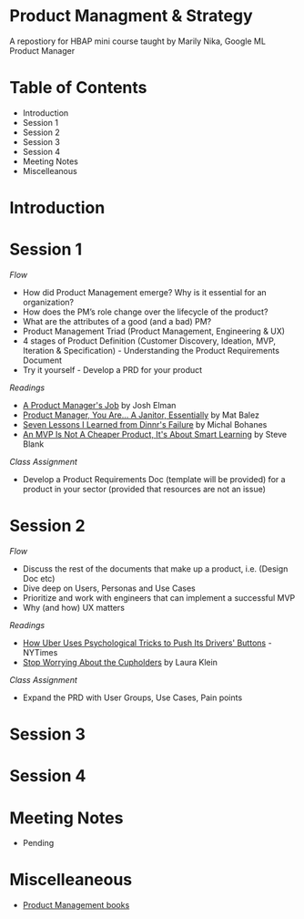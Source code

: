 # Product Managment & Strategy

A repostiory for HBAP mini course taught by Marily Nika, Google ML Product Manager

# Table of Contents
- Introduction
- Session 1
- Session 2
- Session 3
- Session 4
- Meeting Notes
- Miscelleanous 

# Introduction

# Session 1
*Flow*
- How did Product Management emerge? Why is it essential for an organization?
- How does the PM’s role change over the lifecycle of the product?
- What are the attributes of a good (and a bad) PM?
- Product Management Triad (Product Management, Engineering & UX)
- 4 stages of Product Definition (Customer Discovery, Ideation, MVP, Iteration & Specification) - Understanding the Product Requirements Document
- Try it yourself - Develop a PRD for your product

*Readings*
- [A Product Manager's Job](https://medium.com/@joshelman/a-product-managers-job-63c09a43d0ec#.1f5wvawiv) by Josh Elman
- [Product Manager, You Are... A Janitor, Essentially](https://medium.com/all-things-product-management/product-manager-you-are-664d83ee702e) by Mat Balez
- [Seven Lessons I Learned from Dinnr's Failure](https://medium.com/indian-thoughts/seven-lessons-i-learned-from-the-failure-of-my-first-startup-dinnr-c166d1cfb8b8) by Michal Bohanes
- [An MVP Is Not A Cheaper Product, It's About Smart Learning](https://steveblank.com/2013/07/22/an-mvp-is-not-a-cheaper-product-its-about-smart-learning/) by Steve Blank

*Class Assignment*
- Develop a Product Requirements Doc (template will be provided) for a product in your sector (provided that resources are not an issue)

# Session 2
*Flow*
- Discuss the rest of the documents that make up a product, i.e. (Design Doc etc)
- Dive deep on Users, Personas and Use Cases
- Prioritize and work with engineers that can implement a successful MVP
- Why (and how) UX matters

*Readings*
- [How Uber Uses Psychological Tricks to Push Its Drivers' Buttons](https://www.nytimes.com/interactive/2017/04/02/technology/uber-drivers-psychological-tricks.html?mtrref=undefined&gwh=6B59CF5B2252BA9B77C5B57AE451DF05&gwt=pay&assetType=PAYWALL) - NYTimes
- [Stop Worrying About the Cupholders](https://www.usersknow.com/blog/2011/08/stop-worrying-about-cupholders.html) by Laura Klein

*Class Assignment*
- Expand the PRD with User Groups, Use Cases, Pain points

# Session 3

# Session 4

# Meeting Notes
- Pending

# Miscelleaneous
- [Product Management books](https://github.com/ludawg44/product-mgt-strategy/tree/master/Product%20and%20Design%20Books)
